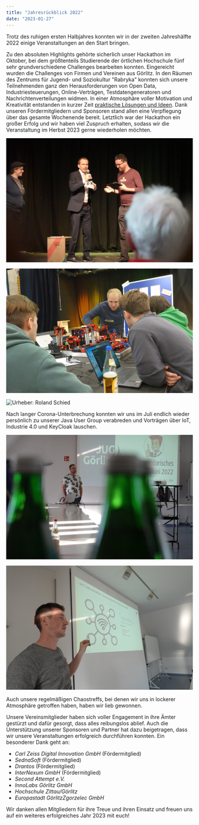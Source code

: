 ```yaml
---
title: "Jahresrückblick 2022"
date: "2023-01-27"
---
```


Trotz des ruhigen ersten Halbjahres konnten wir in der zweiten Jahreshälfte 2022 einige Veranstaltungen an den Start bringen. 

Zu den absoluten Highlights gehörte sicherlich unser Hackathon im Oktober, bei dem größtenteils Studierende der örtlichen Hochschule fünf sehr grundverschiedene Challenges bearbeiten konnten. Eingereicht wurden die Challenges von Firmen und Vereinen aus Görlitz. In den Räumen des Zentrums für Jugend- und Soziokultur "Rabryka" konnten sich unsere Teilnehmenden ganz den Herausforderungen von Open Data, Industriesteuerungen, Online-Verträgen, Testdatengeneratoren und Nachrichtenverteilungen widmen. In einer Atmosphäre voller Motivation und Kreativität entstanden in kurzer Zeit [praktische Lösungen und Ideen](https://hackathon2022.digitale-oberlausitz.eu/results). Dank unseren Fördermitgliedern und Sponsoren stand allen eine Verpflegung über das gesamte Wochenende bereit.
Letztlich war der Hackathon ein großer Erfolg und wir haben viel Zuspruch erhalten, sodass wir die Veranstaltung im Herbst 2023 gerne wiederholen möchten.

<!--more-->

![Urheber: Roland Schied](../../images/2022-01-27-jahresrueckblick-eroeffnung.jpg "Foto Hackathon 2022 - Eröffnung")

![Urheber: Roland Schied](../../images/2022-01-27-jahresrueckblick-lernfabrik.jpg "Foto Hackathon 2022 - Lernfabrik")

![Urheber: Roland Schied](../../images/2022-01-27-jahresrueckblick-orga.jpg "Foto Hackathon 2022 - Orga-Team")


Nach langer Corona-Unterbrechung konnten wir uns im Juli endlich wieder persönlich zu unserer Java User Group verabreden und Vorträgen über IoT, Industrie 4.0 und KeyCloak lauschen. 

![2022-06-22 jug talk - max.jfif](../../images/2022-01-27-jahresrueckblick-jug-orga.jpg "Foto JUG 2022-06-22 - Eröffnung - Orgainfos")

![2022-06-22 jug talk - pawel.jfif](../../images/2022-01-27-jahresrueckblick-jug-speaker.jpg "Foto JUG 2022-06-22 - Speaker Pawel")


Auch unsere regelmäßigen Chaostreffs, bei denen wir uns in lockerer Atmosphäre getroffen haben, haben wir lieb gewonnen.

Unsere Vereinsmitglieder haben sich voller Engagement in ihre Ämter gestürzt und dafür gesorgt, dass alles reibungslos ablief. Auch die Unterstützung unserer Sponsoren und Partner hat dazu beigetragen, dass wir unsere Veranstaltungen erfolgreich durchführen konnten. Ein besonderer Dank geht an:

* *Carl Zeiss Digital Innovation GmbH* (Fördermitglied)
* *SednaSoft* (Fördermitglied)
* *Drantos* (Fördermitglied)
* *InterNexum GmbH* (Fördermitglied)
* *Second Attempt e.V.*
* *InnoLabs Görlitz GmbH*
* *Hochschule Zittau/Görlitz*
* *Europastadt GörlitzZgorzelec GmbH*

Wir danken allen Mitgliedern für ihre Treue und ihren Einsatz und freuen uns auf ein weiteres erfolgreiches Jahr 2023 mit euch!